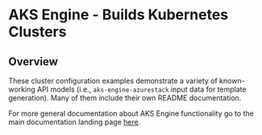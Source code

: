 # AKS Engine - Builds Kubernetes Clusters

## Overview

These cluster configuration examples demonstrate a variety of known-working API models (i.e., `aks-engine-azurestack` input data for template generation). Many of them include their own README documentation.

For more general documentation about AKS Engine functionality go to the main documentation landing page [here](../docs/README.md).
